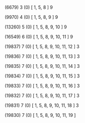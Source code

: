(6679) 3 (0) [ 1, 5, 8 ] 9 


(9970) 4 (0) [ 1, 5, 8, 9 ] 9 


(13260) 5 (0) [ 1, 5, 8, 9, 10 ] 9 


(16549) 6 (0) [ 1, 5, 8, 9, 10, 11 ] 9 


(19837) 7 (0) [ 1, 5, 8, 9, 10, 11, 12 ] 3 


(19836) 7 (0) [ 1, 5, 8, 9, 10, 11, 13 ] 3 


(19835) 7 (0) [ 1, 5, 8, 9, 10, 11, 14 ] 3 


(19834) 7 (0) [ 1, 5, 8, 9, 10, 11, 15 ] 3 


(19833) 7 (0) [ 1, 5, 8, 9, 10, 11, 16 ] 3 


(19832) 7 (0) [ 1, 5, 8, 9, 10, 11, 17 ] 3 


(19831) 7 (0) [ 1, 5, 8, 9, 10, 11, 18 ] 3 


(19830) 7 (0) [ 1, 5, 8, 9, 10, 11, 19 ]  

